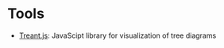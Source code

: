 <!-- TITLE: Tools -->
<!-- SUBTITLE: A quick summary of Tools -->
# Tools
* [Treant.js](http://fperucic.github.io/treant-js/): JavaScipt library for visualization of tree diagrams